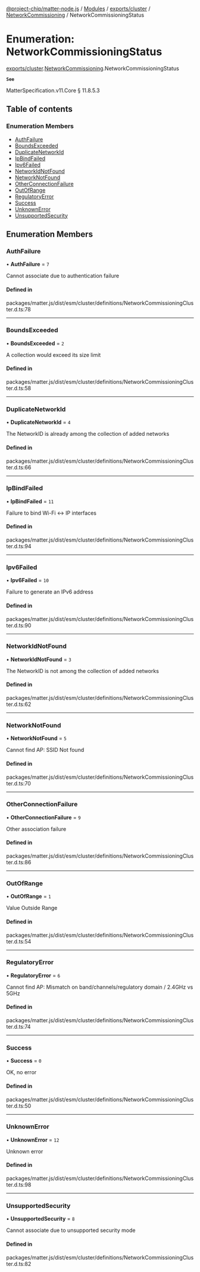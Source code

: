 [@project-chip/matter-node.js](../README.md) / [Modules](../modules.md) / [exports/cluster](../modules/exports_cluster.md) / [NetworkCommissioning](../modules/exports_cluster.NetworkCommissioning.md) / NetworkCommissioningStatus

# Enumeration: NetworkCommissioningStatus

[exports/cluster](../modules/exports_cluster.md).[NetworkCommissioning](../modules/exports_cluster.NetworkCommissioning.md).NetworkCommissioningStatus

**`See`**

MatterSpecification.v11.Core § 11.8.5.3

## Table of contents

### Enumeration Members

- [AuthFailure](exports_cluster.NetworkCommissioning.NetworkCommissioningStatus.md#authfailure)
- [BoundsExceeded](exports_cluster.NetworkCommissioning.NetworkCommissioningStatus.md#boundsexceeded)
- [DuplicateNetworkId](exports_cluster.NetworkCommissioning.NetworkCommissioningStatus.md#duplicatenetworkid)
- [IpBindFailed](exports_cluster.NetworkCommissioning.NetworkCommissioningStatus.md#ipbindfailed)
- [Ipv6Failed](exports_cluster.NetworkCommissioning.NetworkCommissioningStatus.md#ipv6failed)
- [NetworkIdNotFound](exports_cluster.NetworkCommissioning.NetworkCommissioningStatus.md#networkidnotfound)
- [NetworkNotFound](exports_cluster.NetworkCommissioning.NetworkCommissioningStatus.md#networknotfound)
- [OtherConnectionFailure](exports_cluster.NetworkCommissioning.NetworkCommissioningStatus.md#otherconnectionfailure)
- [OutOfRange](exports_cluster.NetworkCommissioning.NetworkCommissioningStatus.md#outofrange)
- [RegulatoryError](exports_cluster.NetworkCommissioning.NetworkCommissioningStatus.md#regulatoryerror)
- [Success](exports_cluster.NetworkCommissioning.NetworkCommissioningStatus.md#success)
- [UnknownError](exports_cluster.NetworkCommissioning.NetworkCommissioningStatus.md#unknownerror)
- [UnsupportedSecurity](exports_cluster.NetworkCommissioning.NetworkCommissioningStatus.md#unsupportedsecurity)

## Enumeration Members

### AuthFailure

• **AuthFailure** = ``7``

Cannot associate due to authentication failure

#### Defined in

packages/matter.js/dist/esm/cluster/definitions/NetworkCommissioningCluster.d.ts:78

___

### BoundsExceeded

• **BoundsExceeded** = ``2``

A collection would exceed its size limit

#### Defined in

packages/matter.js/dist/esm/cluster/definitions/NetworkCommissioningCluster.d.ts:58

___

### DuplicateNetworkId

• **DuplicateNetworkId** = ``4``

The NetworkID is already among the collection of added networks

#### Defined in

packages/matter.js/dist/esm/cluster/definitions/NetworkCommissioningCluster.d.ts:66

___

### IpBindFailed

• **IpBindFailed** = ``11``

Failure to bind Wi-Fi <-> IP interfaces

#### Defined in

packages/matter.js/dist/esm/cluster/definitions/NetworkCommissioningCluster.d.ts:94

___

### Ipv6Failed

• **Ipv6Failed** = ``10``

Failure to generate an IPv6 address

#### Defined in

packages/matter.js/dist/esm/cluster/definitions/NetworkCommissioningCluster.d.ts:90

___

### NetworkIdNotFound

• **NetworkIdNotFound** = ``3``

The NetworkID is not among the collection of added networks

#### Defined in

packages/matter.js/dist/esm/cluster/definitions/NetworkCommissioningCluster.d.ts:62

___

### NetworkNotFound

• **NetworkNotFound** = ``5``

Cannot find AP: SSID Not found

#### Defined in

packages/matter.js/dist/esm/cluster/definitions/NetworkCommissioningCluster.d.ts:70

___

### OtherConnectionFailure

• **OtherConnectionFailure** = ``9``

Other association failure

#### Defined in

packages/matter.js/dist/esm/cluster/definitions/NetworkCommissioningCluster.d.ts:86

___

### OutOfRange

• **OutOfRange** = ``1``

Value Outside Range

#### Defined in

packages/matter.js/dist/esm/cluster/definitions/NetworkCommissioningCluster.d.ts:54

___

### RegulatoryError

• **RegulatoryError** = ``6``

Cannot find AP: Mismatch on band/channels/regulatory domain / 2.4GHz vs 5GHz

#### Defined in

packages/matter.js/dist/esm/cluster/definitions/NetworkCommissioningCluster.d.ts:74

___

### Success

• **Success** = ``0``

OK, no error

#### Defined in

packages/matter.js/dist/esm/cluster/definitions/NetworkCommissioningCluster.d.ts:50

___

### UnknownError

• **UnknownError** = ``12``

Unknown error

#### Defined in

packages/matter.js/dist/esm/cluster/definitions/NetworkCommissioningCluster.d.ts:98

___

### UnsupportedSecurity

• **UnsupportedSecurity** = ``8``

Cannot associate due to unsupported security mode

#### Defined in

packages/matter.js/dist/esm/cluster/definitions/NetworkCommissioningCluster.d.ts:82
